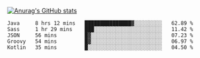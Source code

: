 [![Anurag's GitHub stats](https://github-readme-stats.vercel.app/api?username=sebasphere&count_private=true&theme=tokyonight)](https://github.com/anuraghazra/github-readme-stats)

<!--START_SECTION:waka-->
```text
Java     8 hrs 12 mins   ███████████████▓░░░░░░░░░   62.89 % 
Sass     1 hr 29 mins    ███░░░░░░░░░░░░░░░░░░░░░░   11.42 % 
JSON     56 mins         █▓░░░░░░░░░░░░░░░░░░░░░░░   07.23 % 
Groovy   54 mins         █▓░░░░░░░░░░░░░░░░░░░░░░░   06.97 % 
Kotlin   35 mins         █░░░░░░░░░░░░░░░░░░░░░░░░   04.50 % 
```
<!--END_SECTION:waka-->

